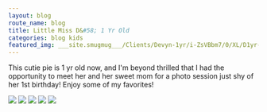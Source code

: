 ```yaml
---
layout: blog
route_name: blog
title: Little Miss D&#58; 1 Yr Old
categories: blog kids
featured_img: ___site.smugmug___/Clients/Devyn-1yr/i-ZsVBbm7/0/XL/D1yr-150-XL.jpg
---
```

This cutie pie is 1 yr old now, and I'm beyond thrilled that I had the opportunity to meet her and her sweet mom for a photo session just shy of her 1st birthday! Enjoy some of my favorites!

<img src="{{site.smugmug}}/Clients/Devyn-1yr/i-ZsVBbm7/0/XL/D1yr-150-XL.jpg"/>
<img src="{{site.smugmug}}/Clients/Devyn-1yr/i-sDwVJ8M/0/XL/D1yr-147-XL.jpg"/>
<img src="{{site.smugmug}}/Clients/Devyn-1yr/i-MgZ4zZn/0/M/D1yr-194-M.jpg"/>
<img src="{{site.smugmug}}/Clients/Devyn-1yr/i-t8tVdFD/0/M/D1yr-190-M.jpg"/>
<img src="{{site.smugmug}}/Clients/Devyn-1yr/i-PsnKgWC/0/M/D1yr-198-M.jpg"/>

